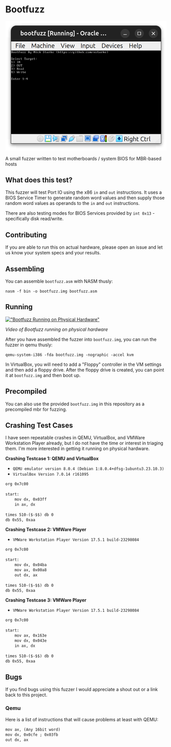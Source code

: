 # Bootfuzz

![Bootfuzz Screenshot](/bootfuzz-screenshot.png "Bootfuzz Screenshot")

A small fuzzer written to test motherboards / system BIOS for MBR-based hosts

## What does this test?
This fuzzer will test Port IO using the x86 `in` and `out` instructions. It uses a BIOS Service Timer to generate random word values and then supply those random word values as operands to the `in` and `out` instructions.  

There are also testing modes for BIOS Services provided by `int 0x13` - specifically disk read/write.

## Contributing
If you are able to run this on actual hardware, please open an issue and let us know your system specs and your results.

## Assembling
You can assemble `bootfuzz.asm` with NASM thusly:

```
nasm -f bin -o bootfuzz.img bootfuzz.asm
```

## Running

[!["Bootfuzz Running on Physical Hardware"](https://img.youtube.com/vi/_j66cVXjqEk/0.jpg)](https://www.youtube.com/watch?v=_j66cVXjqEk "Bootfuzz Running on Physical Hardware")

_Video of Bootfuzz running on physical hardware_

After you have assembled the fuzzer into `bootfuzz.img`, you can run the fuzzer in qemu thusly:

```
qemu-system-i386 -fda bootfuzz.img -nographic -accel kvm
```

In VirtualBox, you will need to add a "Floppy" controller in the VM settings and then add a floppy drive.  After the floppy drive is created, you can point it at `bootfuzz.img` and then boot up.

## Precompiled
You can also use the provided `bootfuzz.img` in this repository as a precompiled mbr for fuzzing.

## Crashing Test Cases
I have seen repeatable crashes in QEMU, VirtualBox, and VMWare Workstation Player already, but I do not have the time or interest in triaging them.  I'm more interested in getting it running on physical hardware.

**Crashing Testcase 1: QEMU and VirtualBox**

* `QEMU emulator version 8.0.4 (Debian 1:8.0.4+dfsg-1ubuntu3.23.10.3)`
* `VirtualBox Version 7.0.14 r161095`

```
org 0x7c00

start:
    mov dx, 0x03ff
    in ax, dx

times 510-($-$$) db 0
db 0x55, 0xaa 
```

**Crashing Testcase 2: VMWare Player**

* `VMWare Workstation Player Version 17.5.1 build-23298084`

```
org 0x7c00

start:
    mov dx, 0x04ba
    mov ax, 0x00a8
    out dx, ax

times 510-($-$$) db 0
db 0x55, 0xaa 
```

**Crashing Testcase 3: VMWare Player**

* `VMWare Workstation Player Version 17.5.1 build-23298084`

```
org 0x7c00

start:
    mov ax, 0x163e
    mov dx, 0x043e
    in ax, dx

times 510-($-$$) db 0
db 0x55, 0xaa 
```

## Bugs
If you find bugs using this fuzzer I would appreciate a shout out or a link back to this project.  

### Qemu
Here is a list of instructions that will cause problems at least with QEMU:

```
mov ax, (Any 16bit word)
mov dx, 0x0cfe ; 0x03fb
out dx, ax
```
